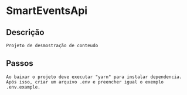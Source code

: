 # SmartEventsApi


## Descrição

    Projeto de desmostração de conteudo


## Passos

    Ao baixar o projeto deve executar "yarn" para instalar dependencia.
    Após isso, criar um arquivo .env e preencher igual o exemplo .env.example.